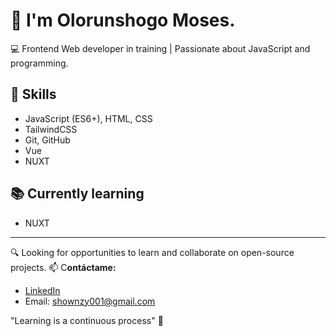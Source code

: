 # 👋 I'm Olorunshogo Moses.
💻 Frontend Web developer in training | Passionate about JavaScript and programming.

## 📌 Skills
+ JavaScript (ES6+), HTML, CSS
+ TailwindCSS
+ Git, GitHub
+ Vue
+ NUXT

## 📚 Currently learning
+ NUXT

---
🔍 Looking for opportunities to learn and collaborate on open-source projects.
📫 C**ontáctame:**
- [LinkedIn](https://www.linkedin.com/in/olorunshogo-bamtefa-0839601b4/)
- Email: shownzy001@gmail.com


"Learning is a continuous process" 🚀

<!---
Olorunshogo/Olorunshogo is a ✨ special ✨ repository because its `README.md` (this file) appears on your GitHub profile.
You can click the Preview link to take a look at your changes.
--->
